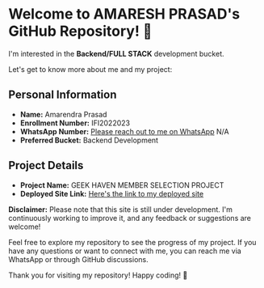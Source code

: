 # Welcome to AMARESH PRASAD's GitHub Repository! 👋

I'm interested in the **Backend/FULL STACK** development bucket.

Let's get to know more about me and my project:

## Personal Information
- **Name:** Amarendra Prasad
- **Enrollment Number:** IFI2022023
- **WhatsApp Number:** [Please reach out to me on WhatsApp](https://wa.me/yourphonenumber) N/A
- **Preferred Bucket:** Backend Development

## Project Details
- **Project Name:** GEEK HAVEN MEMBER SELECTION PROJECT
- **Deployed Site Link:** [Here's the link to my deployed site](https://deluxe-sunburst-2e4cef.netlify.app/)

**Disclaimer:** Please note that this site is still under development. I'm continuously working to improve it, and any feedback or suggestions are welcome!

Feel free to explore my repository to see the progress of my project. If you have any questions or want to connect with me, you can reach me via WhatsApp or through GitHub discussions.

Thank you for visiting my repository! Happy coding! 🚀
